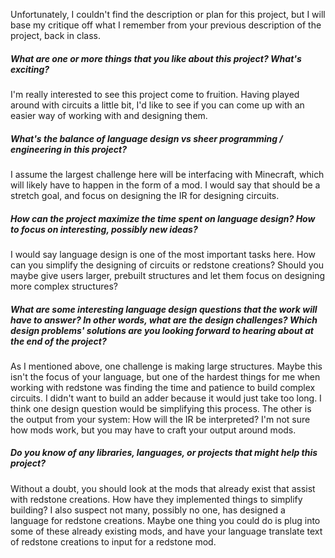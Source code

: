 Unfortunately, I couldn't find the description or plan for this project, but I will base my critique off what I remember from your previous description of the project, back in class.

##### What are one or more things that you like about this project? What's exciting?
I'm really interested to see this project come to fruition. Having played around with circuits a little bit, I'd like to see if you can come up with an easier way of working with and designing them.

##### What's the balance of language design vs sheer programming / engineering in this project?
I assume the largest challenge here will be interfacing with Minecraft, which will likely have to happen in the form of a mod. I would say that should be a stretch goal, and focus on designing the IR for designing circuits.

##### How can the project maximize the time spent on language design? How to focus on interesting, possibly new ideas?
I would say language design is one of the most important tasks here. How can you simplify the designing of circuits or redstone creations? Should you maybe give users larger, prebuilt structures and let them focus on designing more complex structures? 

##### What are some interesting language design questions that the work will have to answer? In other words, what are the design challenges? Which design problems' solutions are you looking forward to hearing about at the end of the project?
As I mentioned above, one challenge is making large structures. Maybe this isn't the focus of your language, but one of the hardest things for me when working with redstone was finding the time and patience to build complex circuits. I didn't want to build an adder because it would just take too long. I think one design question would be simplifying this process. The other is the output from your system: How will the IR be interpreted? I'm not sure how mods work, but you may have to craft your output around mods.

##### Do you know of any libraries, languages, or projects that might help this project?
Without a doubt, you should look at the mods that already exist that assist with redstone creations. How have they implemented things to simplify building? I also suspect not many, possibly no one, has designed a language for redstone creations. Maybe one thing you could do is plug into some of these already existing mods, and have your language translate text of redstone creations to input for a redstone mod. 
